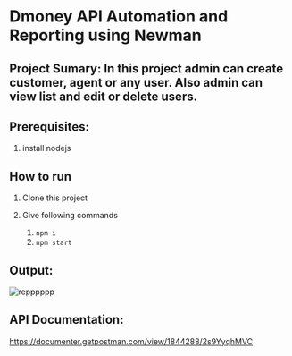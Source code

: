 # Dmoney API Automation and Reporting using Newman

## Project Sumary: In this project admin can create customer, agent or any user. Also admin can view list and edit or delete users.

## Prerequisites:
1. install nodejs

## How to run
1. Clone this project
2. Give following commands
   
    1.  ``` npm i ```
    2.  ``` npm start ```



## Output:
![repppppp](https://github.com/salmansrabon/dmoney-newman-report-b10/assets/48891202/56903c0d-527d-46b8-b425-915166277292)



## API Documentation:
https://documenter.getpostman.com/view/1844288/2s9YyqhMVC
